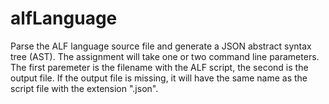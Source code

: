 # alfLanguage
Parse the ALF language source file and generate a JSON abstract syntax tree (AST). The assignment will take one or two command line parameters. The first paremeter is the filename with the ALF script, the second is the output file. If the output file is missing, it will have the same name as the script file with the extension ".json".

